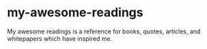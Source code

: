 # my-awesome-readings
My awesome readings is a reference for books, quotes, articles, and whitepapers which have inspired me.
